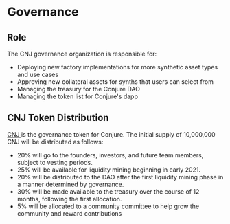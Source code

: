 # Governance

## Role

The CNJ governance organization is responsible for:

* Deploying new factory implementations for more synthetic asset types and use cases
* Approving new collateral assets for synths that users can select from
* Managing the treasury for the Conjure DAO
* Managing the token list for Conjure's dapp

## CNJ Token Distribution

[CNJ ](https://etherscan.io/token/0x00a55375002f3cda400383f479e7cd57bad029a9)is the governance token for Conjure. The initial supply of 10,000,000 CNJ will be distributed as follows:

* 20% will go to the founders, investors, and future team members, subject to vesting periods.
* 25% will be available for liquidity mining beginning in early 2021.
* 20% will be distributed to the DAO after the first liquidity mining phase in a manner determined by governance.
* 30% will be made available to the treasury over the course of 12 months, following the first allocation.
* 5% will be allocated to a community committee to help grow the community and reward contributions 

